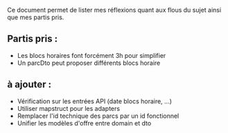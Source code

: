 Ce document permet de lister mes réflexions quant aux flous du sujet ainsi que mes partis pris.

## Partis pris :

- Les blocs horaires font forcément 3h pour simplifier 
- Un parcDto peut proposer différents blocs horaire

## à ajouter :
- Vérification sur les entrées API (date blocs horaire, ...)
- Utiliser mapstruct pour les adapters
- Remplacer l'id technique des parcs par un id fonctionnel
- Unifier les modèles d'offre entre domain et dto